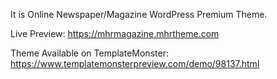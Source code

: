 It is Online Newspaper/Magazine WordPress Premium Theme.

Live Preview: https://mhrmagazine.mhrtheme.com

Theme Available on TemplateMonster: https://www.templatemonsterpreview.com/demo/98137.html
